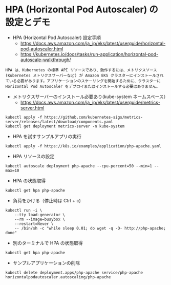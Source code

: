 # HPA (Horizontal Pod Autoscaler) の設定とデモ

* HPA (Horizontal Pod Autoscaler) 設定手順
  - https://docs.aws.amazon.com/ja_jp/eks/latest/userguide/horizontal-pod-autoscaler.html
  - https://kubernetes.io/docs/tasks/run-application/horizontal-pod-autoscale-walkthrough/
```
HPA は、Kubernetes の標準 API リソースであり、動作するには、メトリクスソース (Kubernetes メトリクスサーバーなど) が Amazon EKS クラスターにインストールされている必要があります。アプリケーションのスケーリングを開始するために、クラスターに Horizontal Pod Autoscaler をデプロイまたはインストールする必要はありません。
```

* メトリクスサーバーのインストール必要あり(kube-system ネームスペース）
  - https://docs.aws.amazon.com/ja_jp/eks/latest/userguide/metrics-server.html

```
kubectl apply -f https://github.com/kubernetes-sigs/metrics-server/releases/latest/download/components.yaml
kubectl get deployment metrics-server -n kube-system
```

* HPA を試すサンプルアプリの実行
```
kubectl apply -f https://k8s.io/examples/application/php-apache.yaml
```

* HPA リソースの設定
```
kubectl autoscale deployment php-apache --cpu-percent=50 --min=1 --max=10
```

* HPA の状態取得
```
kubectl get hpa php-apache
```

* 負荷をかける（停止時は Ctrl + c)
```
kubectl run -i \
    --tty load-generator \
    --rm --image=busybox \
    --restart=Never \
    -- /bin/sh -c "while sleep 0.01; do wget -q -O- http://php-apache; done"
```

* 別のターミナルで HPA の状態取得
```
kubectl get hpa php-apache
```

* サンプルアプリケーションの削除
```
kubectl delete deployment.apps/php-apache service/php-apache horizontalpodautoscaler.autoscaling/php-apache
```
